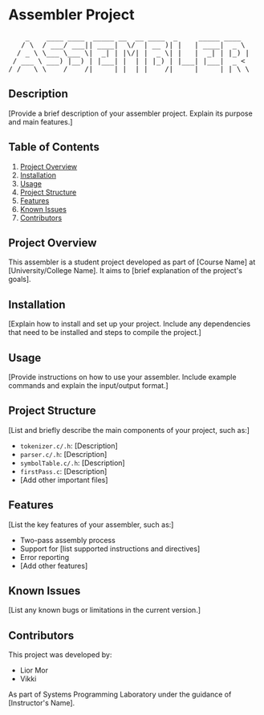 # Assembler Project
<pre>
    _    ____ ____  _____ __  __ ____  _     _____ ____                
   / \  / ___/ ___|| ____|  \/  | __ )| |   | ____|  _ \           
  / _ \ \___ \___ \|  _| | |\/| |  _ \| |   |  _| | |_) |        
 / ___ \ ___) |__) | |___| |  | | |_) | |___| |___|  _ <            
/_/   \_\____/____/|_____|_|  |_|____/|_____|_____|_| \_\                
</pre>                                                                     

## Description
[Provide a brief description of your assembler project. Explain its purpose and main features.]

## Table of Contents
1. [Project Overview](#project-overview)
2. [Installation](#installation)
3. [Usage](#usage)
4. [Project Structure](#project-structure)
5. [Features](#features)
6. [Known Issues](#known-issues)
7. [Contributors](#contributors)

## Project Overview
This assembler is a student project developed as part of [Course Name] at [University/College Name]. It aims to [brief explanation of the project's goals].

## Installation
[Explain how to install and set up your project. Include any dependencies that need to be installed and steps to compile the project.]

## Usage
[Provide instructions on how to use your assembler. Include example commands and explain the input/output format.]

## Project Structure
[List and briefly describe the main components of your project, such as:]
- `tokenizer.c/.h`: [Description]
- `parser.c/.h`: [Description]
- `symbolTable.c/.h`: [Description]
- `firstPass.c`: [Description]
- [Add other important files]

## Features
[List the key features of your assembler, such as:]
- Two-pass assembly process
- Support for [list supported instructions and directives]
- Error reporting
- [Add other features]

## Known Issues
[List any known bugs or limitations in the current version.]

## Contributors
This project was developed by:
- Lior Mor
- Vikki

As part of Systems Programming Laboratory under the guidance of [Instructor's Name].
